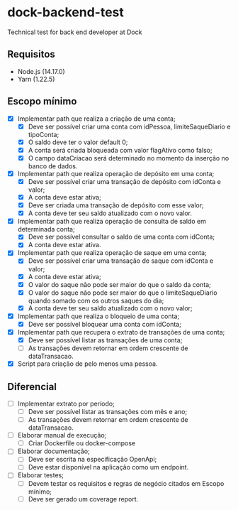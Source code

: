 # dock-backend-test
Technical test for back end developer at Dock


## Requisitos
- Node.js (14.17.0)
- Yarn (1.22.5)

## Escopo mínimo
- [X] Implementar path que realiza a criação de uma conta;
  - [X] Deve ser possível criar uma conta com idPessoa, limiteSaqueDiario e tipoConta;
  - [X] O saldo deve ter o valor default 0;
  - [X] A conta será criada bloqueada com valor flagAtivo como falso;
  - [X] O campo dataCriacao será determinado no momento da inserção no banco de dados.
- [X] Implementar path que realiza operação de depósito em uma conta;
  - [X] Deve ser possível criar uma transação de depósito com idConta e valor;
  - [X] A conta deve estar ativa;
  - [X] Deve ser criada uma transação de depósito com esse valor;
  - [X] A conta deve ter seu saldo atualizado com o novo valor.
- [X] Implementar path que realiza operação de consulta de saldo em determinada conta;
  - [X] Deve ser possível consultar o saldo de uma conta com idConta;
  - [X] A conta deve estar ativa.
- [X] Implementar path que realiza operação de saque em uma conta;
  - [X] Deve ser possível criar uma transação de saque com idConta e valor;
  - [X] A conta deve estar ativa;
  - [X] O valor do saque não pode ser maior do que o saldo da conta;
  - [X] O valor do saque não pode ser maior do que o limiteSaqueDiario quando somado com os outros saques do dia;
  - [X] A conta deve ter seu saldo atualizado com o novo valor;
- [X] Implementar path que realiza o bloqueio de uma conta;
  - [X] Deve ser possível bloquear uma conta com idConta;
- [X] Implementar path que recupera o extrato de transações de uma conta;
  - [X] Deve ser possível listar as transações de uma conta;
  - [ ] As transações devem retornar em ordem crescente de dataTransacao.
- [X] Script para criação de pelo menos uma pessoa.

## Diferencial
- [ ] Implementar extrato por período;
  - [ ] Deve ser possível listar as transações com mês e ano;
  - [ ] As transações devem retornar em ordem crescente de dataTransacao.
- [ ] Elaborar manual de execução;
  - [ ] Criar Dockerfile ou docker-compose
- [ ] Elaborar documentação;
  - [ ] Deve ser escrita na especificação OpenApi;
  - [ ] Deve estar disponível na aplicação como um endpoint.
- [ ] Elaborar testes;
  - [ ] Devem testar os requisitos e regras de negócio citados em Escopo mínimo;
  - [ ] Deve ser gerado um coverage report.
